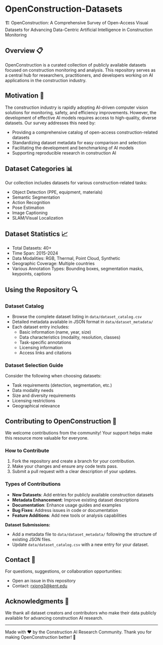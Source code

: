 # OpenConstruction-Datasets
🏗️ OpenConstruction: A Comprehensive Survey of Open-Access Visual Datasets for Advancing Data-Centric Artificial Intelligence in Construction Monitoring

## Overview 📋

OpenConstruction is a curated collection of publicly available datasets focused on construction monitoring and analysis. This repository serves as a central hub for researchers, practitioners, and developers working on AI applications in the construction industry.


## Motivation 🎯
The construction industry is rapidly adopting AI-driven computer vision solutions for monitoring, safety, and efficiency improvements. However, the development of effective AI models requires access to high-quality, diverse datasets. Our survey addresses this need by:

* Providing a comprehensive catalog of open-access construction-related datasets
* Standardizing dataset metadata for easy comparison and selection
* Facilitating the development and benchmarking of AI models
* Supporting reproducible research in construction AI


## Dataset Categories 📊

Our collection includes datasets for various construction-related tasks:

* Object Detection (PPE, equipment, materials)
* Semantic Segmentation
* Action Recognition
* Pose Estimation
* Image Captioning
* SLAM/Visual Localization

## Dataset Statistics 📈

* Total Datasets: 40+
* Time Span: 2015-2024
* Data Modalities: RGB, Thermal, Point Cloud, Synthetic
* Geographic Coverage: Multiple countries
* Various Annotation Types: Bounding boxes, segmentation masks, keypoints, captions

## Using the Repository 🔍

### Dataset Catalog
* Browse the complete dataset listing in `data/dataset_catalog.csv`
* Detailed metadata available in JSON format in `data/dataset_metadata/`
* Each dataset entry includes:
  * Basic information (name, year, size)
  * Data characteristics (modality, resolution, classes)
  * Task-specific annotations
  * Licensing information
  * Access links and citations

### Dataset Selection Guide
Consider the following when choosing datasets:
* Task requirements (detection, segmentation, etc.)
* Data modality needs
* Size and diversity requirements
* Licensing restrictions
* Geographical relevance

## Contributing to OpenConstruction 🤝

We welcome contributions from the community! Your support helps make this resource more valuable for everyone.

### How to Contribute

1. Fork the repository and create a branch for your contribution.
2. Make your changes and ensure any code tests pass.
3. Submit a pull request with a clear description of your updates.

### Types of Contributions

* **New Datasets**: Add entries for publicly available construction datasets
* **Metadata Enhancement**: Improve existing dataset descriptions
* **Documentation**: Enhance usage guides and examples
* **Bug Fixes**: Address issues in code or documentation
* **Feature Additions**: Add new tools or analysis capabilities

**Dataset Submissions:**
- Add a metadata file to `data/dataset_metadata/` following the structure of existing JSON files.
- Update `data/dataset_catalog.csv` with a new entry for your dataset.

## Contact 📧

For questions, suggestions, or collaboration opportunities:
* Open an issue in this repository
* Contact: rxiong3@kent.edu

## Acknowledgments 🙏

We thank all dataset creators and contributors who make their data publicly available for advancing construction AI research.

---

Made with ❤️ by the Construction AI Research Community. Thank you for making OpenConstruction better! 🙌
